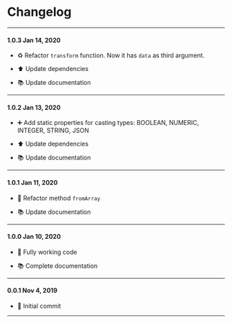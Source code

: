 # Changelog

----------

#### 1.0.3 Jan 14, 2020

* ♻️ Refactor `transform` function. Now it has `data` as third argument.

* ⬆️ Update dependencies

* 📚 Update documentation

----------

#### 1.0.2 Jan 13, 2020

* ➕ Add static properties for casting types: BOOLEAN, NUMERIC, INTEGER, STRING, JSON

* ⬆️ Update dependencies

* 📚 Update documentation

----------

#### 1.0.1 Jan 11, 2020

* 🔨 Refactor method `fromArray`

* 📚 Update documentation

----------

#### 1.0.0 Jan 10, 2020

* 🎉 Fully working code

* 📚 Complete documentation

----------

#### 0.0.1 Nov 4, 2019

* 🎉 Initial commit

----------
